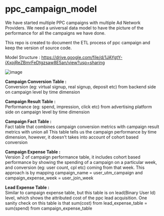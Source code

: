 # ppc_campaign_model

We have started multiple PPC campaigns with multiple Ad Network Providers.
We need a universal data model to have the picture of the performance for all the campaigns we have done.

This repo is created to document the ETL process of ppc campaign and keep the version of source code.

Model Structure : 
https://drive.google.com/file/d/1JAYgtY-iXxpjReZBmrFeDtgzsaw8E5an/view?usp=sharing

![image](https://user-images.githubusercontent.com/46950856/115830440-e0b9c580-a442-11eb-9d8a-c8e71482c4e5.png)

__Campaign Conversion Table :__  
Conversion (eg: virtual signup, real signup, deposit etc) from backend side on campaign level by time dimension

__Campaign Result Table :__  
Performance (eg: spend, impression, click etc) from advertising platform side on campaign level by time dimension

__Campaign Fact Table :__  
Fact table that combines campaign conversion metrics with campaign result metrics with union all
This table tells us the campaign performance by time dimension, however, it doesn't takes into account of cohort based conversion

__Campaign Expense Table :__  
Version 2 of campaign performance table, it includes cohort based performance by showing the spending of a campaign on a particular week, and conversion (eg: user count, cpl etc) coming from that week. This approach is by mapping campaign_name = user_utm_campaign and campaign_expense_week = user_join_week

__Lead Expense Table :__   
Similar to campaign expense table, but this table is on lead(Binary User Id) level, which shows the attributed cost of the ppc lead acquisition. One sanity check on this table is that sum(cost) from lead_expense_table = sum(spend) from campaign_expense_table
